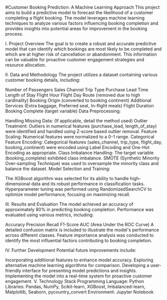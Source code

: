 #Customer Booking Prediction: A Machine Learning Approach
This project aims to build a predictive model to forecast the likelihood of a customer completing a flight booking.  The model leverages machine learning techniques to analyze various factors influencing booking completion and provides insights into potential areas for improvement in the booking process.

I. Project Overview
The goal is to create a robust and accurate predictive model that can identify which bookings are most likely to be completed and which are at higher risk of cancellation or abandonment. This information can be valuable for proactive customer engagement strategies and resource allocation.

II. Data and Methodology
The project utilizes a dataset containing various customer booking details, including:

Number of Passengers
Sales Channel
Trip Type
Purchase Lead Time
Length of Stay
Flight Hour
Flight Day
Route (removed due to high cardinality)
Booking Origin (converted to booking continent)
Additional Services (Extra baggage, Preferred seat, In-flight meals)
Flight Duration
Booking Complete (target variable)
Data Preprocessing:

Handling Missing Data: (If applicable, detail the method used)
Outlier Treatment: Outliers in numerical features (purchase_lead, length_of_stay) were identified and handled using Z-score based outlier removal.
Feature Scaling: Numerical features were normalized to a 0-1 range.
Categorical Feature Encoding: Categorical features (sales_channel, trip_type, flight_day, booking_continent) were encoded using Label Encoding and One-Hot Encoding as appropriate.
Class Imbalance Handling: The target variable (booking_complete) exhibited class imbalance. SMOTE (Synthetic Minority Over-sampling Technique) was used to oversample the minority class and balance the dataset.
Model Selection and Training:

The XGBoost algorithm was selected for its ability to handle high-dimensional data and its robust performance in classification tasks.  Hyperparameter tuning was performed using RandomizedSearchCV to optimize model performance, focusing on maximizing recall.

III. Results and Evaluation
The model achieved an accuracy of approximately 80% in predicting booking completion.  Performance was evaluated using various metrics, including:

Accuracy
Precision
Recall
F1-Score
AUC (Area Under the ROC Curve)
A detailed confusion matrix is included to illustrate the model's performance across different classes.  Feature importance analysis was conducted to identify the most influential factors contributing to booking completion.

IV. Further Development
Potential future improvements include:

Incorporating additional features to enhance model accuracy.
Exploring alternative machine learning algorithms for comparison.
Developing a user-friendly interface for presenting model predictions and insights.
Implementing the model into a real-time system for proactive customer engagement.
V. Technology Stack
Programming Language: Python
Libraries: Pandas, NumPy, Scikit-learn, XGBoost, Imbalanced-learn, Matplotlib, Seaborn, pycountry_convert
Environment: Jupyter Notebook
